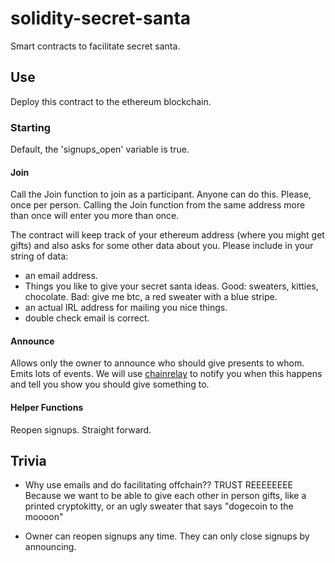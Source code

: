# solidity-secret-santa
Smart contracts to facilitate secret santa.

## Use
Deploy this contract to the ethereum blockchain.

### Starting
Default, the 'signups_open' variable is true.

#### Join

Call the Join function to join as a participant. Anyone can do this. Please, once per person. Calling the Join function from the same address more than once will enter you more than once. 

The contract will keep track of your ethereum address (where you might get gifts) and also asks for some other data about you.
Please include in your string of data:
- an email address.
- Things you like to give your secret santa ideas. Good: sweaters, kitties, chocolate. Bad: give me btc, a red sweater with a blue stripe.
- an actual IRL address for mailing you nice things.
- double check email is correct.

#### Announce
Allows only the owner to announce who should give presents to whom. Emits lots of events. We will use [chainrelay](https://chainrelay.com) to notify you when this happens and tell you show you should give something to.

#### Helper Functions
Reopen signups. Straight forward.

## Trivia

- Why use emails and do facilitating offchain?? TRUST REEEEEEEE
Because we want to be able to give each other in person gifts, like a printed cryptokitty, or an ugly sweater that says "dogecoin to the moooon"

- Owner can reopen signups any time. They can only close signups by announcing.
